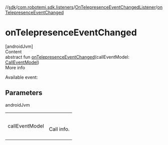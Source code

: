 //[sdk](../../../index.md)/[com.robotemi.sdk.listeners](../index.md)/[OnTelepresenceEventChangedListener](index.md)/[onTelepresenceEventChanged](on-telepresence-event-changed.md)



# onTelepresenceEventChanged  
[androidJvm]  
Content  
abstract fun [onTelepresenceEventChanged](on-telepresence-event-changed.md)(callEventModel: [CallEventModel](../../com.robotemi.sdk.model/-call-event-model/index.md))  
More info  


Available event:



## Parameters  
  
androidJvm  
  
| | |
|---|---|
| <a name="com.robotemi.sdk.listeners/OnTelepresenceEventChangedListener/onTelepresenceEventChanged/#com.robotemi.sdk.model.CallEventModel/PointingToDeclaration/"></a>callEventModel| <a name="com.robotemi.sdk.listeners/OnTelepresenceEventChangedListener/onTelepresenceEventChanged/#com.robotemi.sdk.model.CallEventModel/PointingToDeclaration/"></a><br><br>Call info.<br><br>|
  
  



